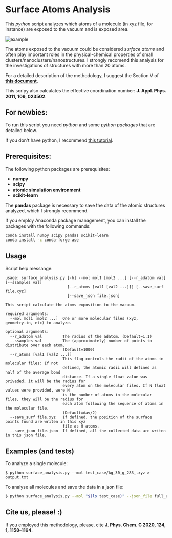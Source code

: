 # Surface Atoms Analysis

This *python* script analyzes which atoms of a molecule (in xyz file, for instance) are exposed to the vacuum and is exposed area. 

![example](https://raw.githubusercontent.com/johnatanmucelini/surface_analysis_standalone/master/figure.png?token=AF3ZDJ3EMVHYIY3HY4G5773AQCTUS)

The atoms exposed to the vacuum could be considered *surface atoms* and often play important roles in the physical-chemical properties of small clusters/nanoclusters/nanostructures.
I strongly recomend this analysis for the investigations of structures with more than 20 atoms. 

For a detailed description of the methodology, I suggest the Section V of [**this document**](https://pubs.acs.org/doi/suppl/10.1021/acs.jpcc.9b09561/suppl_file/jp9b09561_si_001.pdf).

This scripy also calculates the effective coordination number: **J. Appl. Phys. 2011, 109, 023502**.

## For newbies:

To run this script you need *python* and some *python packages* that are detailed below. 

If you don't have python, I recommend [this tutorial](https://varhowto.com/install-miniconda-ubuntu-20-04/).


## Prerequisites:

The following python packages are prerequisites:
- **numpy**
- **scipy**
- **atomic simulation environment**
- **scikit-learn**

The **pandas** package is necessary to  save the data of the atomic structures analyzed, which I strongly recommend.

If you employ Anaconda package management, you can install the packages with the following commands:
```bash 
conda install numpy scipy pandas scikit-learn 
conda install -c conda-forge ase
```


## Usage

Script help messange:

```
usage: surface_analysis.py [-h] --mol mol1 [mol2 ...] [--r_adatom val] [--ssamples val]
                           [--r_atoms [val1 [val2 ...]]] [--save_surf file.xyz]
                           [--save_json file.json]

This script calculate the atoms exposition to the vacuum.

required arguments:
  --mol mol1 [mol2 ...]  One or more molecular files (xyz, geometry.in, etc) to analyze.

optional arguments:
  --r_adatom val         The radius of the adatom. (Default=1.1)
  --ssamples val         The (approximately) number of points to distribute over each atom.
                         (Default=1000)
  --r_atoms [val1 [val2 ...]]
                         This flag controls the radii of the atoms in molecular files: If not
                         defined, the atomic radii will defined as half of the average bond
                         distance. If a single float value was priveded, it will be the radius for
                         every atom on the molecular files. If N float values were provided, were N
                         is the number of atoms in the molecular files, they will be the radius for
                         each atom following the sequence of atoms in the molecular file.
                         (Default=dav/2)
  --save_surf file.xyz   If defined, the position of the surface points found are writen in this xyz
                         file as H atoms.
  --save_json file.json  If defined, all the collected data are writen in this json file.
```


## Examples (and tests)

To analyze a single molecule:

```
$ python surface_analysis.py --mol test_case/Ag_30_g_283_.xyz > output.txt
```

To analyse all molecules and save the data in a json file:

```bash
$ python surface_analysis.py --mol "$(ls test_case)" --json_file full_analysis.json > output2.txt
```

## Cite us, please! :)

If you employed this methodology, please, cite **J. Phys. Chem. C 2020, 124, 1, 1158–1164**.
